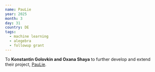 ```yaml
---
name: PauLie
year: 2025
month: 3
day: 31
country: DE
tags:
  - machine learning
  - alegebra
  - followup grant
---
```

To **Konstantin Golovkin and Oxana Shaya** to further develop and extend their project, [PauLie](https://github.com/QPauLie/PauLie).
